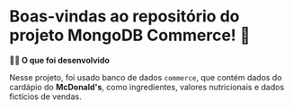 # Boas-vindas ao repositório do projeto MongoDB Commerce! 🚀

 <strong>👨‍💻 O que foi desenvolvido</strong>
  <br>

  Nesse projeto, foi usado banco de dados `commerce`, que contém dados do cardápio do **McDonald's**, como ingredientes, valores nutricionais e dados fictícios de vendas. 
